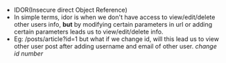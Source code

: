 - IDOR(Insecure direct Object Reference)
- In simple terms, idor is when we don't have access to view/edit/delete other users info, <b>but</b> by modifying certain parameters in url or adding certain parameters leads us to view/edit/delete info.
- Eg: /posts/article?id=1 but what if we change id, will this lead us to view other user post after adding username and email of other user. <i>change id number</i>
